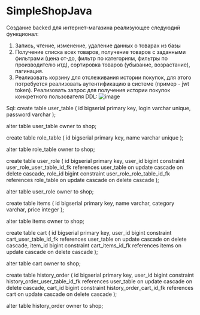 # SimpleShopJava

Создание backed для интернет-магазина реализующее следуюдий функционал: 
 1. Запись, чтение, изменение, удаление данных о товарах из базы
 2. Получение списка всех товаров, получение товаров с заданными фильтрами (цена от-до, фильтр по категориям, фильтры по производителю итд), сортировка товаров (убывание, возрастание), пагинация.
 3. Реализовать корзину для отслеживания истории покупок, для этого потребуется реализовать аутентификацию в системе (пример - jwt token). Реализовать запрос для получения истории покупок конкретного пользователя
 DDL:
![image](https://user-images.githubusercontent.com/85520525/236308740-b7fc8e07-c3e9-4776-a635-cc484532ed6a.png)

Sql:
create table user_table
(
    id       bigserial
        primary key,
    login    varchar
        unique,
    password varchar
);

alter table user_table
    owner to shop;

create table role_table
(
    id   bigserial
        primary key,
    name varchar
        unique
);

alter table role_table
    owner to shop;

create table user_role
(
    id      bigserial
        primary key,
    user_id bigint
        constraint user_role_user_table_id_fk
            references user_table
            on update cascade on delete cascade,
    role_id bigint
        constraint user_role_role_table_id_fk
            references role_table
            on update cascade on delete cascade
);

alter table user_role
    owner to shop;

create table items
(
    id       bigserial
        primary key,
    name     varchar,
    category varchar,
    price    integer
);

alter table items
    owner to shop;

create table cart
(
    id      bigserial
        primary key,
    user_id bigint
        constraint cart_user_table_id_fk
            references user_table
            on update cascade on delete cascade,
    item_id bigint
        constraint cart_items_id_fk
            references items
            on update cascade on delete cascade
);

alter table cart
    owner to shop;

create table history_order
(
    id      bigserial
        primary key,
    user_id bigint
        constraint history_order_user_table_id_fk
            references user_table
            on update cascade on delete cascade,
    cart_id bigint
        constraint history_order_cart_id_fk
            references cart
            on update cascade on delete cascade
);

alter table history_order
    owner to shop;

